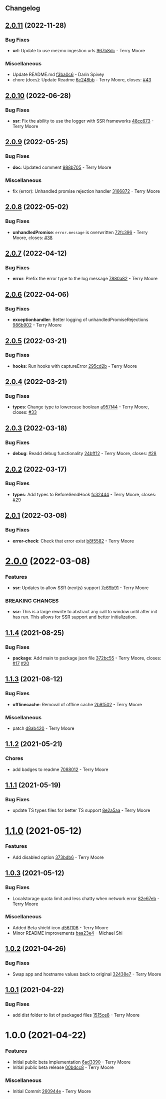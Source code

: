 ## Changelog

## [2.0.11](https://github.com/logdna/logdna-browser/compare/v2.0.10...v2.0.11) (2022-11-28)


### Bug Fixes

* **url**: Update to use mezmo ingestion urls [967b8dc](https://github.com/logdna/logdna-browser/commit/967b8dc36cd786567abf29d6710e40a35164127f) - Terry Moore


### Miscellaneous

* Update README.md [f3ba0c6](https://github.com/logdna/logdna-browser/commit/f3ba0c62afe2ddc2e40878ab29be43b2b528637c) - Darin Spivey
* chore (docs): Update Readme [6c248bb](https://github.com/logdna/logdna-browser/commit/6c248bbf1cb4e9d46175393b4e07e4cff37cb35d) - Terry Moore, closes: [#43](https://github.com/logdna/logdna-browser/issues/43)

## [2.0.10](https://github.com/logdna/logdna-browser/compare/v2.0.9...v2.0.10) (2022-06-28)


### Bug Fixes

* **ssr**: Fix the ability to use the logger with SSR frameworks [48cc673](https://github.com/logdna/logdna-browser/commit/48cc673450c5bb6971b5a499b49cf139f3982ace) - Terry Moore

## [2.0.9](https://github.com/logdna/logdna-browser/compare/v2.0.8...v2.0.9) (2022-05-25)


### Bug Fixes

* **doc**: Updated comment [988b705](https://github.com/logdna/logdna-browser/commit/988b705fa2246e8e27ea7e1d99245309f8108336) - Terry Moore


### Miscellaneous

* fix (error): Unhandled promise rejection handler [3166872](https://github.com/logdna/logdna-browser/commit/316687232bd27c220e93b4c09125da6c842b93e1) - Terry Moore

## [2.0.8](https://github.com/logdna/logdna-browser/compare/v2.0.7...v2.0.8) (2022-05-02)


### Bug Fixes

* **unhandledPromise**: `error.message` is overwritten [72fc396](https://github.com/logdna/logdna-browser/commit/72fc396ce0dd427eee05742a965289e74479b746) - Terry Moore, closes: [#38](https://github.com/logdna/logdna-browser/issues/38)

## [2.0.7](https://github.com/logdna/logdna-browser/compare/v2.0.6...v2.0.7) (2022-04-12)


### Bug Fixes

* **error**: Prefix the error type to the log message [7880a82](https://github.com/logdna/logdna-browser/commit/7880a82f6949fbd94d651c899fe953b5c3b502a8) - Terry Moore

## [2.0.6](https://github.com/logdna/logdna-browser/compare/v2.0.5...v2.0.6) (2022-04-06)


### Bug Fixes

* **exceptionhandler**: Better logging of unhandledPromiseRejections [986b902](https://github.com/logdna/logdna-browser/commit/986b902a49b386a166e5cef06a01609df7fb5461) - Terry Moore

## [2.0.5](https://github.com/logdna/logdna-browser/compare/v2.0.4...v2.0.5) (2022-03-21)


### Bug Fixes

* **hooks**: Run hooks with captureError [295cd2b](https://github.com/logdna/logdna-browser/commit/295cd2bca88f50fc38f8b6ad3e7b47e46bfeb3c0) - Terry Moore

## [2.0.4](https://github.com/logdna/logdna-browser/compare/v2.0.3...v2.0.4) (2022-03-21)


### Bug Fixes

* **types**: Change type to lowercase boolean [a957f44](https://github.com/logdna/logdna-browser/commit/a957f4490b796a53698c67006922d213e22e2887) - Terry Moore, closes: [#33](https://github.com/logdna/logdna-browser/issues/33)

## [2.0.3](https://github.com/logdna/logdna-browser/compare/v2.0.2...v2.0.3) (2022-03-18)


### Bug Fixes

* **debug**: Readd debug functionality [24bff12](https://github.com/logdna/logdna-browser/commit/24bff121345f7bab908ddd2a4efd052a07156a6f) - Terry Moore, closes: [#28](https://github.com/logdna/logdna-browser/issues/28)

## [2.0.2](https://github.com/logdna/logdna-browser/compare/v2.0.1...v2.0.2) (2022-03-17)


### Bug Fixes

* **types**: Add types to BeforeSendHook [fc32444](https://github.com/logdna/logdna-browser/commit/fc32444a1157295964619b7e6e754aade5fae27b) - Terry Moore, closes: [#29](https://github.com/logdna/logdna-browser/issues/29)

## [2.0.1](https://github.com/logdna/logdna-browser/compare/v2.0.0...v2.0.1) (2022-03-08)


### Bug Fixes

* **error-check**: Check that error exist [b8f5582](https://github.com/logdna/logdna-browser/commit/b8f55821050d2871a8c042138266bed57e8bd3a3) - Terry Moore

# [2.0.0](https://github.com/logdna/logdna-browser/compare/v1.1.4...v2.0.0) (2022-03-08)


### Features

* **ssr**: Updates to allow SSR (nextjs) support [7c69b91](https://github.com/logdna/logdna-browser/commit/7c69b9190da405cb79e3f944fdcacddf00a005f8) - Terry Moore


### **BREAKING CHANGES**

* **ssr:** This is a large rewrite to abstract any call to window
until after init has run.  This allows for SSR support and better
initialization.

## [1.1.4](https://github.com/logdna/logdna-browser/compare/v1.1.3...v1.1.4) (2021-08-25)

### Bug Fixes

- **package**: Add main to package json file [372bc55](https://github.com/logdna/logdna-browser/commit/372bc553a76b501629bea5fe6303b074b5197e55) - Terry Moore, closes: [#17](https://github.com/logdna/logdna-browser/issues/17) [#20](https://github.com/logdna/logdna-browser/issues/20)

## [1.1.3](https://github.com/logdna/logdna-browser/compare/v1.1.2...v1.1.3) (2021-08-12)

### Bug Fixes

- **offlinecache**: Removal of offline cache [2b9f502](https://github.com/logdna/logdna-browser/commit/2b9f50267b09b5adde4c053466cb7d0d70391110) - Terry Moore

### Miscellaneous

- patch [d8ab420](https://github.com/logdna/logdna-browser/commit/d8ab420527d643b3bb728e64fccf573463ac7535) - Terry Moore

## [1.1.2](https://github.com/logdna/logdna-browser/compare/v1.1.1...v1.1.2) (2021-05-21)

### Chores

- add badges to readme [7088012](https://github.com/logdna/logdna-browser/commit/7088012f3372cadc6301e3bc7282422471d6f8a5) - Terry Moore

## [1.1.1](https://github.com/logdna/logdna-browser/compare/v1.1.0...v1.1.1) (2021-05-19)

### Bug Fixes

- update TS types files for better TS support [8e2a5aa](https://github.com/logdna/logdna-browser/commit/8e2a5aafc960d11dc542be6c660b8766dbac9811) - Terry Moore

# [1.1.0](https://github.com/logdna/logdna-browser/compare/v1.0.3...v1.1.0) (2021-05-12)

### Features

- Add disabled option [373bdb6](https://github.com/logdna/logdna-browser/commit/373bdb67f3ee25bc21788c081879cdb733023939) - Terry Moore

## [1.0.3](https://github.com/logdna/logdna-browser/compare/v1.0.2...v1.0.3) (2021-05-12)

### Bug Fixes

- Localstorage quota limit and less chatty when network error [82e67eb](https://github.com/logdna/logdna-browser/commit/82e67ebc21b88cdaf7a30193c977dfabe82b9e10) - Terry Moore

### Miscellaneous

- Added Beta shield icon [d56f106](https://github.com/logdna/logdna-browser/commit/d56f106e30e76b994b3f13e02a17748b392727cd) - Terry Moore
- Minor README improvements [baa23e4](https://github.com/logdna/logdna-browser/commit/baa23e4ce97933791a22e4c0a87123d2c7297adc) - Michael Shi

## [1.0.2](https://github.com/logdna/logdna-browser/compare/v1.0.1...v1.0.2) (2021-04-26)

### Bug Fixes

- Swap app and hostname values back to original [32438e7](https://github.com/logdna/logdna-browser/commit/32438e70ca23e45983b5d7b71d9995e3fbd9de65) - Terry Moore

## [1.0.1](https://github.com/logdna/logdna-browser/compare/v1.0.0...v1.0.1) (2021-04-22)

### Bug Fixes

- add dist folder to list of packaged files [1515ce8](https://github.com/logdna/logdna-browser/commit/1515ce88a63258788f29aa89513b40758519ddb3) - Terry Moore

# 1.0.0 (2021-04-22)

### Features

- Initial public beta implementation [6ad3390](https://github.com/logdna/logdna-browser/commit/6ad3390df83c0624bd1f61f0749831bbe6c88110) - Terry Moore
- Initial public beta release [00bdcc8](https://github.com/logdna/logdna-browser/commit/00bdcc8f8dabc75e39b226d178ba0cd6f7541399) - Terry Moore

### Miscellaneous

- Initial Commit [260944e](https://github.com/logdna/logdna-browser/commit/260944ec01f2adbe9a671639643cbdc118e2e0ca) - Terry Moore
